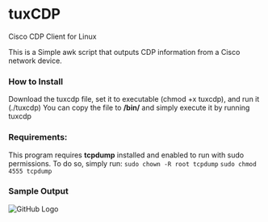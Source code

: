 # tuxCDP
Cisco CDP Client for Linux


This is a Simple awk script that outputs CDP information from a Cisco network device. 

### How to Install
Download the tuxcdp file, set it to executable (chmod +x tuxcdp), and run it (./tuxcdp)
You can copy the file to **/bin/** and simply execute it by running tuxcdp

### Requirements:
This program requires **tcpdump** installed and enabled to run with sudo permissions.
To do so, simply run:
           ` sudo chown -R root tcpdump `
            `sudo chmod 4555 tcpdump`
            

### Sample Output
![GitHub Logo](https://image.ibb.co/g8oJC5/Screenshot_from_2017_07_19_16_18_07.png)
